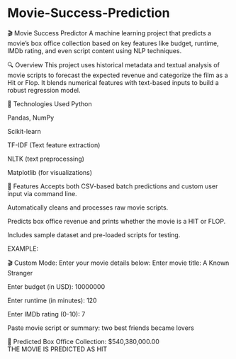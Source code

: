 # Movie-Success-Prediction
🎬 Movie Success Predictor
A machine learning project that predicts a movie’s box office collection based on key features like budget, runtime, IMDb rating, and even script content using NLP techniques.

🔍 Overview
This project uses historical metadata and textual analysis of movie scripts to forecast the expected revenue and categorize the film as a Hit or Flop. It blends numerical features with text-based inputs to build a robust regression model.

🧠 Technologies Used
Python

Pandas, NumPy

Scikit-learn

TF-IDF (Text feature extraction)

NLTK (text preprocessing)

Matplotlib (for visualizations)

📂 Features
Accepts both CSV-based batch predictions and custom user input via command line.

Automatically cleans and processes raw movie scripts.

Predicts box office revenue and prints whether the movie is a HIT or FLOP.

Includes sample dataset and pre-loaded scripts for testing.

EXAMPLE:

🎬 Custom Mode: Enter your movie details below:
Enter movie title: A Known Stranger

Enter budget (in USD): 10000000

Enter runtime (in minutes): 120

Enter IMDb rating (0-10): 7

Paste movie script or summary:
two best friends became lovers

🎯 Predicted Box Office Collection: $540,380,000.00  
THE MOVIE IS PREDICTED AS HIT
